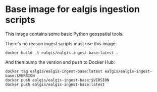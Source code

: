 # Base image for ealgis ingestion scripts

This image contains some basic Python geospatial tools.

There's no reason ingest scripts must use this image.

```
docker build -t ealgis/ealgis-ingest-base:latest .
```

And then bump the version and push to Docker Hub:

```
docker tag ealgis/ealgis-ingest-base:latest ealgis/ealgis-ingest-base:$VERSION
docker push ealgis/ealgis-ingest-base:$VERSION
docker push ealgis/ealgis-ingest-base:latest
```
